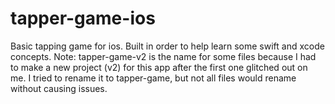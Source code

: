 # tapper-game-ios
Basic tapping game for ios. Built in order to help learn some swift and xcode concepts.
Note: tapper-game-v2 is the name for some files because I had to make a new project (v2) for this app after the first one glitched out on me. I tried to rename it to tapper-game, but not all files would rename without causing issues.
